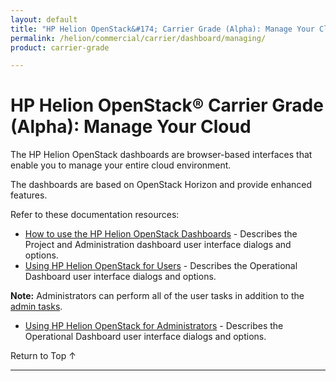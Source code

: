 ```yaml
---
layout: default
title: "HP Helion OpenStack&#174; Carrier Grade (Alpha): Manage Your Cloud"
permalink: /helion/commercial/carrier/dashboard/managing/
product: carrier-grade

---
```

<!--UNDER REVISION-->

<script>

function PageRefresh {
onLoad="window.refresh"
}

PageRefresh();

</script>

<!--
<p style="font-size: small;"> <a href="/helion/commercial/carrier/ga1/install/">&#9664; PREV</a> | <a href="/helion/commercial/carrier/ga1/install-overview/">&#9650; UP</a> | <a href="/helion/commercial/carrier/ga1/">NEXT &#9654;</a> </p>
-->

# HP Helion OpenStack&#174; Carrier Grade (Alpha): Manage Your Cloud

The HP Helion OpenStack dashboards are browser-based interfaces that enable you to manage your entire cloud environment. 

The dashboards are based on OpenStack Horizon and provide enhanced features.

Refer to these documentation resources:


* [How to use the HP Helion OpenStack Dashboards](/helion/openstack/carrier/dashboard/how-works/) - Describes the Project and Administration dashboard user interface dialogs and options. 
* [Using HP Helion OpenStack for Users](/helion/commercial/carrier/dashboard/managing/nonadmin/) - Describes the Operational Dashboard user interface dialogs and options.

**Note:** Administrators can perform all of the user tasks in addition to the [admin tasks](/helion/commercial/carrier/dashboard/managing/admin/).

* [Using HP Helion OpenStack for Administrators](helion/commercial/carrier/dashboard/admin/) - Describes the Operational Dashboard user interface dialogs and options.

<!--
* [HP Helion OpenStack: Building Images](/helion/commercial/carrier/manage/image-builder/) &#8212; Shows you how to use Disk Image Builder to create images for the HP Helion OpenStack.

* [HP Helion OpenStack: Backup and Restore](/helion/commercial/carrier/manage/backup-process/) &#8212; Explains how to backup and restore the components of the HP Helion OpenStack Management Host. -->

<a href="#top" style="padding:14px 0px 14px 0px; text-decoration: none;"> Return to Top &#8593; </a>


----
